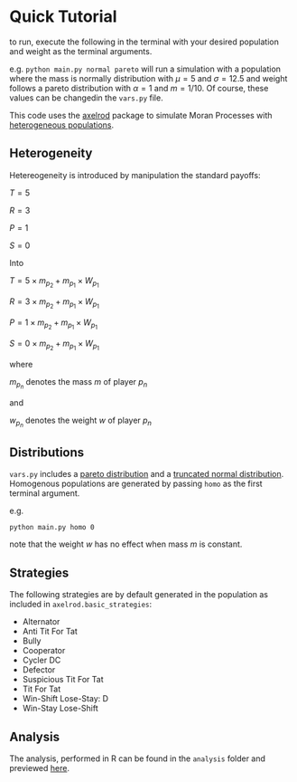 # Quick Tutorial

to run, execute the following in the terminal with your desired population and weight as the terminal arguments. 

e.g. `python main.py normal pareto` will run a simulation with a population where the mass is normally distribution with $\mu = 5$ and $\sigma = 12.5$ and weight follows a pareto distribution with $\alpha = 1$ and $m = 1/10$. Of course, these values can be changedin the `vars.py` file.

This code uses the [axelrod](https://axelrod.readthedocs.io/en/stable/index.html) package to simulate Moran Processes with [heterogeneous populations](https://axelrod.readthedocs.io/en/stable/tutorials/creating_heterogenous_player_moran_process/index.html).

## Heterogeneity

Hetereogeneity is introduced by manipulation the standard payoffs:

$T = 5$

$R = 3$

$P = 1$

$S = 0$

Into

$T = 5\times m_{p_2} + m_{p_1}\times W_{p_1}$

$R = 3\times  m_{p_2} + m_{p_1}\times W_{p_1}$

$P = 1\times  m_{p_2} + m_{p_1}\times W_{p_1}$

$S = 0\times  m_{p_2} + m_{p_1}\times W_{p_1}$

where

$m_{p_n}$ denotes the mass $m$ of player $p_n$ 

and

$w_{p_n}$ denotes the weight $w$ of player $p_n$

## Distributions

`vars.py` includes a [pareto distribution](https://numpy.org/doc/stable/reference/random/generated/numpy.random.pareto.html) and a [truncated normal distribution](https://docs.scipy.org/doc/scipy/reference/generated/scipy.stats.truncnorm.html). Homogenous populations are generated by passing `homo` as the first terminal argument. 

e.g.

`python main.py homo 0`

note that the weight $w$ has no effect when mass $m$ is constant.

## Strategies

The following strategies are by default generated in the population as included in `axelrod.basic_strategies`:

- Alternator
- Anti Tit For Tat
- Bully
- Cooperator
- Cycler DC
- Defector
- Suspicious Tit For Tat
- Tit For Tat
- Win-Shift Lose-Stay: D
- Win-Stay Lose-Shift

## Analysis

The analysis, performed in R can be found in the `analysis` folder and previewed [here](https://htmlpreview.github.io/?https://github.com/vocelik/evo_gametheory_2022/blob/main/analysis/main.html).
